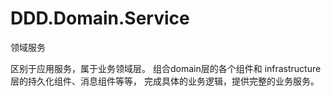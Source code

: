 # DDD.Domain.Service

领域服务

区别于应用服务，属于业务领域层。
组合domain层的各个组件和 infrastructure层的持久化组件、消息组件等等，
完成具体的业务逻辑，提供完整的业务服务。

